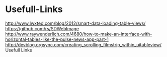 Usefull-Links
=============

http://www.lwxted.com/blog/2012/smart-data-loading-table-views/ <br/>
https://github.com/rs/SDWebImage <br/>
http://www.raywenderlich.com/4680/how-to-make-an-interface-with-horizontal-tables-like-the-pulse-news-app-part-1 <br/>
http://devblog.orgsync.com/creating_scrolling_filmstrip_within_uitableview/ <br/>
Usefull Links
